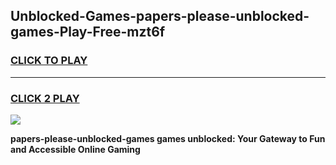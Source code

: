 
## Unblocked-Games-papers-please-unblocked-games-Play-Free-mzt6f
<h3>
<a href="https://premium76.site?title=papers-please-unblocked-games&ref=23A">CLICK TO PLAY</a></h3>
<hr>

<h3>
<a href="https://premium76.site?title=papers-please-unblocked-games&ref=23A">CLICK 2 PLAY</a>
  
</h3>

<a href="https://premium76.site?title=papers-please-unblocked-games&ref=23A"><img src="https://clearcache.store/games.png"></a>


**papers-please-unblocked-games games unblocked: Your Gateway to Fun and Accessible Online Gaming**

